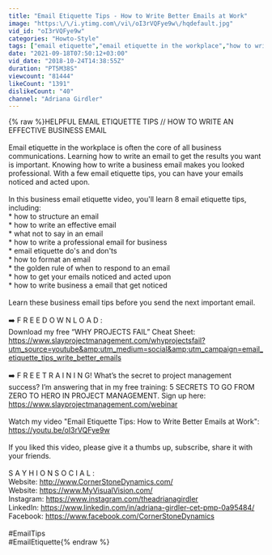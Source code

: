 ```yaml
---
title: "Email Etiquette Tips - How to Write Better Emails at Work"
image: "https:\/\/i.ytimg.com\/vi\/oI3rVQFye9w\/hqdefault.jpg"
vid_id: "oI3rVQFye9w"
categories: "Howto-Style"
tags: ["email etiquette","email etiquette in the workplace","how to write better emails"]
date: "2021-09-18T07:50:12+03:00"
vid_date: "2018-10-24T14:38:55Z"
duration: "PT5M38S"
viewcount: "81444"
likeCount: "1391"
dislikeCount: "40"
channel: "Adriana Girdler"
---
```

{% raw %}HELPFUL EMAIL ETIQUETTE TIPS // HOW TO WRITE AN EFFECTIVE BUSINESS EMAIL<br /><br />Email etiquette in the workplace is often the core of all business communications. Learning how to write an email to get the results you want is important. Knowing how to write a business email makes you looked professional. With a few email etiquette tips, you can have your emails noticed and acted upon.<br /><br />In this business email etiquette video, you'll learn 8 email etiquette tips, including:<br />* how to structure an email<br />* how to write an effective email<br />* what not to say in an email<br />* how to write a professional email for business<br />* email etiquette do's and don'ts<br />* how to format an email<br />* the golden rule of when to respond to an email<br />* how to get your emails noticed and acted upon <br />* how to write business a email that get noticed<br /><br />Learn these business email tips before you send the next important email.<br /><br />➡️ F R E E  D O W N L O A D :<br />Download my free “WHY PROJECTS FAIL” Cheat Sheet: <a rel="nofollow" target="blank" href="https://www.slayprojectmanagement.com/whyprojectsfail?utm_source=youtube&amp;utm_medium=social&amp;utm_campaign=email_etiquette_tips_write_better_emails">https://www.slayprojectmanagement.com/whyprojectsfail?utm_source=youtube&amp;utm_medium=social&amp;utm_campaign=email_etiquette_tips_write_better_emails</a><br /><br />➡️ F R E E  T R A I N I N G!  What’s the secret to project management success? I’m answering that in my free training: 5 SECRETS TO GO FROM ZERO TO HERO IN PROJECT MANAGEMENT. Sign up here: <a rel="nofollow" target="blank" href="https://www.slayprojectmanagement.com/webinar">https://www.slayprojectmanagement.com/webinar</a><br /><br />Watch my video &quot;Email Etiquette Tips: How to Write Better Emails at Work&quot;:<br /><a rel="nofollow" target="blank" href="https://youtu.be/oI3rVQFye9w">https://youtu.be/oI3rVQFye9w</a><br /><br />If you liked this video, please give it a thumbs up, subscribe, share it with your friends. <br /><br />S A Y   H I   O N   S O C I A L : <br />Website: <a rel="nofollow" target="blank" href="http://www.CornerStoneDynamics.com/">http://www.CornerStoneDynamics.com/</a><br />Website: <a rel="nofollow" target="blank" href="https://www.MyVisualVision.com/">https://www.MyVisualVision.com/</a><br />Instagram: <a rel="nofollow" target="blank" href="https://www.instagram.com/theadrianagirdler">https://www.instagram.com/theadrianagirdler</a><br />LinkedIn: <a rel="nofollow" target="blank" href="https://www.linkedin.com/in/adriana-girdler-cet-pmp-0a95484/">https://www.linkedin.com/in/adriana-girdler-cet-pmp-0a95484/</a><br />Facebook: <a rel="nofollow" target="blank" href="https://www.facebook.com/CornerStoneDynamics">https://www.facebook.com/CornerStoneDynamics</a><br /><br />#EmailTips<br />#EmailEtiquette{% endraw %}
